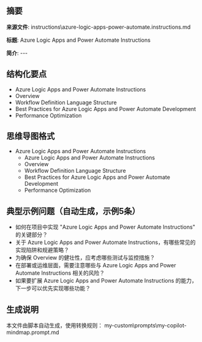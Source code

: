## 摘要

**来源文件**: instructions\azure-logic-apps-power-automate.instructions.md

**标题**: Azure Logic Apps and Power Automate Instructions

**简介**: ---

## 结构化要点

- Azure Logic Apps and Power Automate Instructions
- Overview
- Workflow Definition Language Structure
- Best Practices for Azure Logic Apps and Power Automate Development
- Performance Optimization

## 思维导图格式

- Azure Logic Apps and Power Automate Instructions
  - Azure Logic Apps and Power Automate Instructions
  - Overview
  - Workflow Definition Language Structure
  - Best Practices for Azure Logic Apps and Power Automate Development
  - Performance Optimization

## 典型示例问题（自动生成，示例5条）

- 如何在项目中实现 "Azure Logic Apps and Power Automate Instructions" 的关键部分？
- 关于 Azure Logic Apps and Power Automate Instructions，有哪些常见的实现陷阱和规避策略？
- 为确保 Overview 的健壮性，应考虑哪些测试与监控措施？
- 在部署或运维层面，需要注意哪些与 Azure Logic Apps and Power Automate Instructions 相关的风险？
- 如果要扩展 Azure Logic Apps and Power Automate Instructions 的能力，下一步可以优先实现哪些功能？

## 生成说明

本文件由脚本自动生成，使用转换规则： my-custom\prompts\my-copilot-mindmap.prompt.md
